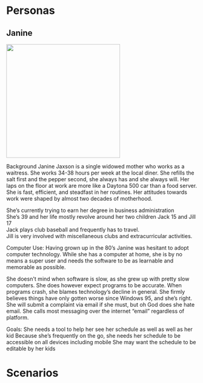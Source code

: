 # Personas
## Janine
<img src="https://user-images.githubusercontent.com/79026876/192636684-ca1f513e-c48a-491a-ad8d-095b1c7797dd.jpeg" width="300"/>

Background
	Janine Jaxson is a single widowed mother who works as a waitress.
	She works 34-38 hours per week at the local diner. 
	She refills the salt first and the pepper second, she always has and she always will. 
	Her laps on the floor at work are more like a Daytona 500 car than a food server. 
	She is fast, efficient, and steadfast in her routines. 
	Her attitudes towards work were shaped by almost two decades of motherhood.
	
<p>She’s currently trying to earn her degree in business administration <br>
	She’s 39 and her life mostly revolve around her two children Jack 15 and Jill 17 <br>
	Jack plays club baseball and frequently has to travel. <br>
	Jill is very involved with miscellaneous clubs and extracurricular activities.</p>

Computer Use:
Having grown up in the 80’s Janine was hesitant to adopt computer technology.
While she has a computer at home, she is by no means a super user and needs the software to be as learnable and memorable as possible.

<p>She doesn't mind when software is slow, as she grew up with pretty slow computers. 
	She does however expect programs to be accurate. 
	When programs crash, she blames technology’s decline in general. 
	She firmly believes things have only gotten worse since Windows 95, and she’s right. 
She will submit a complaint via email if she must, but oh God does she hate email.
She calls most messaging over the internet “email” regardless of platform.  </p>

Goals:
She needs a tool to help her see her schedule as well as well as her kid
Because she’s frequently on the go, she needs her schedule to be accessible on all devices including mobile
She may want the schedule to be editable by her kids



# Scenarios

